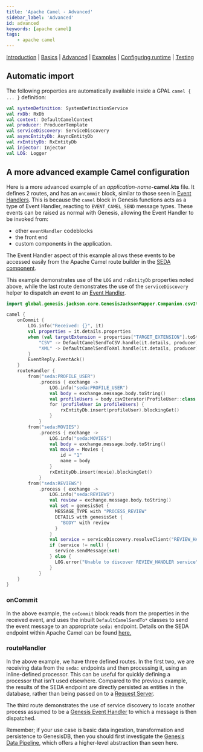 ```yaml
---
title: 'Apache Camel - Advanced'
sidebar_label: 'Advanced'
id: advanced
keywords: [apache camel]
tags:
    - apache camel
---
```


[Introduction](/server-modules/integration/apache-camel/introduction/)  | [Basics](/server-modules/integration/apache-camel/basics) | [Advanced](/server-modules/integration/apache-camel/advanced) | [Examples](/server-modules/integration/apache-camel/examples) | [Configuring runtime](/server-modules/integration/apache-camel/configuring-runtime) | [Testing](/server-modules/integration/apache-camel/testing)

## Automatic import

The following properties are automatically available inside a GPAL `camel { ... }` definition:

```kotlin
val systemDefinition: SystemDefinitionService
val rxDb: RxDb
val context: DefaultCamelContext
val producer: ProducerTemplate
val serviceDiscovery: ServiceDiscovery
val asyncEntityDb: AsyncEntityDb
val rxEntityDb: RxEntityDb
val injector: Injector
val LOG: Logger
```

## A more advanced example Camel configuration

Here is a more advanced example of an _application-name_**-camel.kts** file. It defines 2 routes, and has an `onCommit` block, similar to those seen in [Event Handlers](/server-modules/event-handler/basics/). This is because the `camel` block in Genesis functions acts as a type of Event Handler, reacting to `EVENT_CAMEL_SEND` message types. These events can be raised as normal with Genesis, allowing the Event Handler to be invoked from:

- other `eventHandler` codeblocks
- the front end
- custom components in the application.

The Event Handler aspect of this example allows these events to be accessed easily from the Apache Camel route builder in the [SEDA component](https://camel.apache.org/components/3.16.x/seda-component.html).

This example demonstrates use of the `LOG` and `rxEntityDb` properties noted above, while the last route demonstrates the use of the `serviceDiscovery` helper to dispatch an event to an [Event Handler](/server-modules/event-handler/basics/).

```kotlin
import global.genesis.jackson.core.GenesisJacksonMapper.Companion.csvIterator

camel {
    onCommit {
        LOG.info("Received: {}", it)
        val properties = it.details.properties
        when (val targetExtension = properties["TARGET_EXTENSION"].toString()) {
            "CSV" -> DefaultCamelSendToCSV.handle(it.details, producer)
            "XML" -> DefaultCamelSendToXml.handle(it.details, producer)
        }
        EventReply.EventAck()
    }
    routeHandler {
        from("seda:PROFILE_USER")
            .process { exchange ->
                LOG.info("seda:PROFILE_USER")
                val body = exchange.message.body.toString()
                val profileUsers = body.csvIterator(ProfileUser::class.java)
                for (profileUser in profileUsers) {
                    rxEntityDb.insert(profileUser).blockingGet()
                }
            }
        from("seda:MOVIES")
            .process { exchange ->
                LOG.info("seda:MOVIES")
                val body = exchange.message.body.toString()
                val movie = Movies {
                    id = "1"
                    name = body
                }
                rxEntityDb.insert(movie).blockingGet()
            }
        from("seda:REVIEWS")
            .process { exchange ->
                LOG.info("seda:REVIEWS")
                val review = exchange.message.body.toString()
                val set = genesisSet {
                  MESSAGE_TYPE with "PROCESS_REVIEW"
                  DETAILS with genesisSet {
                    "BODY" with review
                  }
                }
                val service = serviceDiscovery.resolveClient("REVIEW_HANDLER")
                if (service != null) {
                  service.sendMessage(set)
                } else {
                  LOG.error("Unable to discover REVIEW_HANDLER service")
                }
            }
    }
}
```

### onCommit
In the above example, the `onCommit` block reads from the properties in the received event, and uses the inbuilt `DefaultCamelSendTo*` classes to send the event message to an appropriate `seda:` endpoint. Details on the SEDA endpoint within Apache Camel can be found [here.](https://camel.apache.org/components/3.16.x/seda-component.html)

### routeHandler
In the above example, we have three defined routes. In the first two, we are receiving data from the `seda:` endpoints and then processing it, using an inline-defined processor. This can be useful for quickly defining a processor that isn't used elsewhere. Compared to the previous example, the results of the SEDA endpoint are directly persisted as entities in the database, rather than being passed on to a [Request Server](/server-modules/request-server/basics/).

The third route demonstrates the use of service discovery to locate another process assumed to be a [Genesis Event Handler](/server-modules/event-handler/basics/) to which a message is then dispatched.

Remember; if your use case is basic data ingestion, transformation and persistence to GenesisDB, then you should first investigate the [Genesis Data Pipeline](/server-modules/integration/data-pipeline/introduction/), which offers a higher-level abstraction than seen here.
